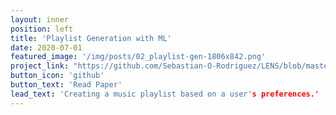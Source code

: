 ```yaml
---
layout: inner
position: left
title: 'Playlist Generation with ML'
date: 2020-07-01
featured_image: '/img/posts/02_playlist-gen-1806x842.png'
project_link: "https://github.com/Sebastian-O-Rodriguez/LENS/blob/master/playlist_prediction_in_LENS.pdf"
button_icon: 'github'
button_text: 'Read Paper'
lead_text: 'Creating a music playlist based on a user's preferences.'
---
```

